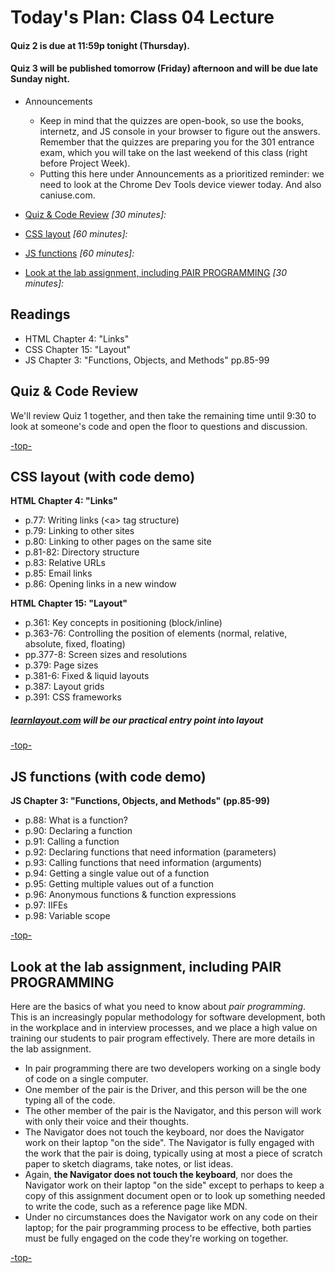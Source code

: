 <a id="top"></a>
# Today's Plan: Class 04 Lecture

#### Quiz 2 is due at 11:59p tonight (Thursday).

#### Quiz 3 will be published tomorrow (Friday) afternoon and will be due late Sunday night.

- Announcements

	- Keep in mind that the quizzes are open-book, so use the books, internetz, and JS console in your browser to figure out the answers. Remember that the quizzes are preparing you for the 301 entrance exam, which you will take on the last weekend of this class (right before Project Week).
	- Putting this here under Announcements as a prioritized reminder: we need to look at the Chrome Dev Tools device viewer today. And also caniuse.com.

- [Quiz & Code Review](#codereview) *[30 minutes]:*

- [CSS layout](#css) *[60 minutes]:*

- [JS functions](#js) *[60 minutes]:*

- [Look at the lab assignment, including PAIR PROGRAMMING](#lab) *[30 minutes]:*

## Readings

- HTML Chapter 4: "Links"
- CSS Chapter 15: "Layout"
- JS Chapter 3: "Functions, Objects, and Methods" pp.85-99

<a id="codereview"></a>
## Quiz & Code Review

We'll review Quiz 1 together, and then take the remaining time until 9:30 to look at someone's code and open the floor to questions and discussion.

[-top-](#top)

<a id="css"></a>
## CSS layout (with code demo)

**HTML Chapter 4: "Links"**

- p.77: Writing links (\<a\> tag structure)
- p.79: Linking to other sites
- p.80: Linking to other pages on the same site
- p.81-82: Directory structure
- p.83: Relative URLs
- p.85: Email links
- p.86: Opening links in a new window

<a id="css-readings"></a>
**HTML Chapter 15: "Layout"**

- p.361: Key concepts in positioning (block/inline)
- p.363-76: Controlling the position of elements (normal, relative, absolute, fixed, floating)
- pp.377-8: Screen sizes and resolutions
- p.379: Page sizes
- p.381-6: Fixed & liquid layouts
- p.387: Layout grids
- p.391: CSS frameworks

##### [learnlayout.com](http://learnlayout.com) will be our practical entry point into layout

[-top-](#top)

<a id="js"></a>
## JS functions (with code demo)

<a id="js-readings"></a>
**JS Chapter 3: "Functions, Objects, and Methods" (pp.85-99)**

- p.88: What is a function?
- p.90: Declaring a function
- p.91: Calling a function
- p.92: Declaring functions that need information (parameters)
- p.93: Calling functions that need information (arguments)
- p.94: Getting a single value out of a function
- p.95: Getting multiple values out of a function
- p.96: Anonymous functions & function expressions
- p.97: IIFEs
- p.98: Variable scope

[-top-](#top)

<a id="lab"></a>
## Look at the lab assignment, including PAIR PROGRAMMING

Here are the basics of what you need to know about *pair programming*. This is an increasingly popular methodology for software development, both in the workplace and in interview processes, and we place a high value on training our students to pair program effectively. There are more details in the lab assignment.

- In pair programming there are two developers working on a single body of code on a single computer.
- One member of the pair is the Driver, and this person will be the one typing all of the code.
- The other member of the pair is the Navigator, and this person will work with only their voice and their thoughts.
- The Navigator does not touch the keyboard, nor does the Navigator work on their laptop "on the side". The Navigator is fully engaged with the work that the pair is doing, typically using at most a piece of scratch paper to sketch diagrams, take notes, or list ideas.
- Again, **the Navigator does not touch the keyboard**, nor does the Navigator work on their laptop "on the side" except to perhaps to keep a copy of this assignment document open or to look up something needed to write the code, such as a reference page like MDN.
- Under no circumstances does the Navigator work on any code on their laptop; for the pair programming process to be effective, both parties must be fully engaged on the code they're working on together.

[-top-](#top)
